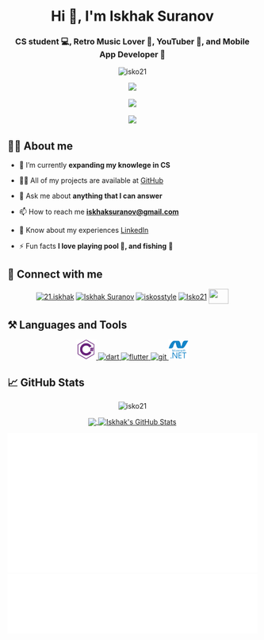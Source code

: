 <h1 align="center">Hi 👋, I'm Iskhak Suranov</h1>
<h3 align="center">CS student 💻, Retro Music Lover 🎵, YouTuber 🎥, and Mobile App Developer 📱</h3>

<p align="center"> <img src="https://komarev.com/ghpvc/?username=isko21&label=Profile%20views&color=0e75b6&style=flat" alt="isko21" /> </p>
<p align="center"><img src="https://spotify-github-profile.vercel.app/api/view?uid=31xtorgcjmarmsvjjqu4yz6qsmv4&cover_image=true&theme=default&show_offline=false&background_color=121212"></img></p>
<p align="center">
 <a href="https://www.youtube.com/@doyourememberit">
 <img src="https://youtube-stats-card.vercel.app/api?channelid=UCKP6ezsWMNsovDGRJY0sAbQ&theme=dark&cache_seconds=86400">
 </a>
</p>
 <p align="center"><img src="https://leetcard.jacoblin.cool/isko21?animation=true"></p>


## 👨‍💻 About me

- 🔭 I’m currently **expanding my knowlege in CS** 

- 👨‍💻 All of my projects are available at [GitHub](https://github.com/Isko21)

- 💬 Ask me about **anything that I can answer**

- 📫 How to reach me **iskhaksuranov@gmail.com**

- 📄 Know about my experiences [LinkedIn](https://www.linkedin.com/in/iskhaksuranov/)

- ⚡ Fun facts **I love playing pool 🎱, and fishing** 🎣
 
## 🔗 Connect with me
<p align="center">
<a href="https://instagram.com/21.iskhak" target="blank"><img align="center" src="https://raw.githubusercontent.com/rahuldkjain/github-profile-readme-generator/master/src/images/icons/Social/instagram.svg" alt="21.iskhak" height="30" width="40" /></a>
<a href="https://linkedin.com/in/iskhaksuranov" target="blank"><img align="center" src="https://raw.githubusercontent.com/rahuldkjain/github-profile-readme-generator/master/src/images/icons/Social/linked-in-alt.svg" alt="Iskhak Suranov" height="30" width="40" /></a>
<a href="https://www.hackerrank.com/iskosstyle" target="blank"><img align="center" src="https://raw.githubusercontent.com/rahuldkjain/github-profile-readme-generator/master/src/images/icons/Social/hackerrank.svg" alt="iskosstyle" height="30" width="40" /></a>
<a href="https://www.leetcode.com/isko21" target="blank"><img align="center" src="https://raw.githubusercontent.com/rahuldkjain/github-profile-readme-generator/master/src/images/icons/Social/leet-code.svg" alt="Isko21" height="30" width="40" /></a>
<a href="https://discord.gg/Iskhak Suranov/#4353" target="blank"><img align="center" src="https://raw.githubusercontent.com/rahuldkjain/github-profile-readme-generator/master/src/images/icons/Social/discord.svg" alt="" height="30" width="40" /></a>
</p>

## ⚒️ Languages and Tools
<p align="center"> 
<a href="https://docs.microsoft.com/en-us/dotnet/csharp/" target="_blank"> <img src="https://github.com/devicons/devicon/blob/master/icons/csharp/csharp-line.svg" alt="csharp" width="40" height="40"/> </a>
<a href="https://dart.dev" target="_blank"> <img src="https://www.vectorlogo.zone/logos/dartlang/dartlang-icon.svg" alt="dart" width="40" height="40"/> </a>
<a href="https://flutter.dev" target="_blank"> <img src="https://www.vectorlogo.zone/logos/flutterio/flutterio-icon.svg" alt="flutter" width="40" height="40"/> 
</a> <a href="https://git-scm.com/" target="_blank"> <img src="https://www.vectorlogo.zone/logos/git-scm/git-scm-icon.svg" alt="git" width="40" height="40"/> </a> 
<a href="https://dotnet.microsoft.com/en-us/" target="_blank"> <img src="https://github.com/devicons/devicon/blob/master/icons/dot-net/dot-net-plain-wordmark.svg" alt="dotnet" width="40" height="40"/> </a>
</p>
  
 
## &#x1f4c8; GitHub Stats
<p align="center"><img src="https://github-readme-streak-stats.herokuapp.com?user=Isko21&theme=dark" alt="isko21" /></p>
<p align="center">
<a href="https://github.com/Isko21/Isko21">
  <img align="center" src="https://github-readme-stats.vercel.app/api/top-langs/?username=Isko21&hide=java,html,tex&title_color=ffffff&text_color=c9cacc&icon_color=2bbc8a&bg_color=1d1f21&langs_count=3" />
</a>
<a href="https://github.com/Isko21/Isko21">
  <img align="center" src="https://github-readme-stats.vercel.app/api?username=Isko21&show_icons=true&line_height=27&count_private=true&title_color=ffffff&text_color=c9cacc&icon_color=2bbc8a&bg_color=1d1f21" alt="Iskhak's GitHub Stats" />
</a>
 </p>

![Metrics](https://github.com/Isko21/Isko21/blob/main/github-metrics.svg)
![Metrics](https://github.com/Isko21/Isko21/blob/main/languages.svg)

